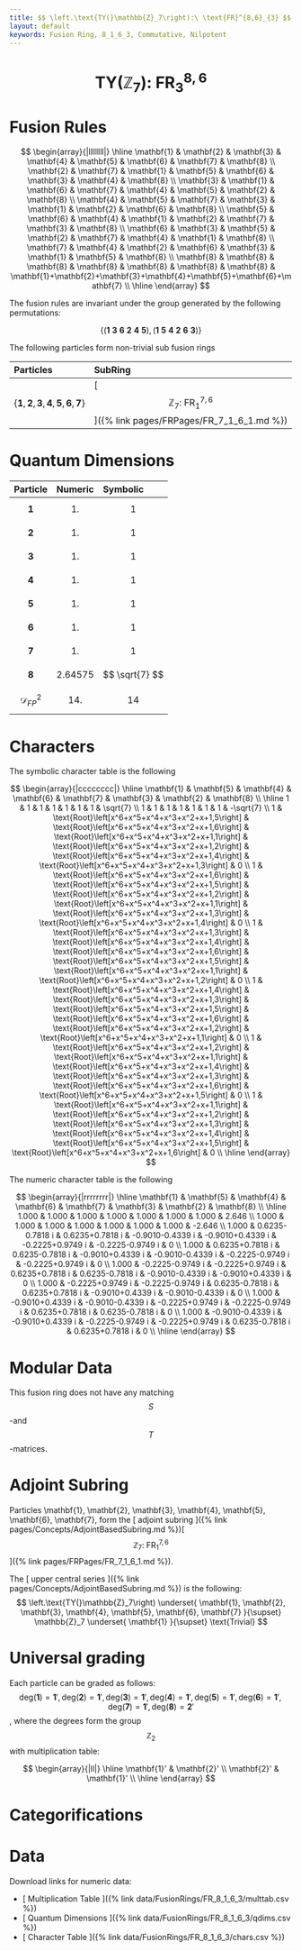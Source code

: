 ```yaml
---
title: $$ \left.\text{TY(}\mathbb{Z}_7\right):\ \text{FR}^{8,6}_{3} $$
layout: default
keywords: Fusion Ring, 8_1_6_3, Commutative, Nilpotent
---
```

# $$ \left.\text{TY(}\mathbb{Z}_7\right):\ \text{FR}^{8,6}_{3} $$


# Fusion Rules

$$
\begin{array}{|llllllll|}
\hline
 \mathbf{1} & \mathbf{2} & \mathbf{3} & \mathbf{4} & \mathbf{5} & \mathbf{6} & \mathbf{7} & \mathbf{8} \\
 \mathbf{2} & \mathbf{7} & \mathbf{1} & \mathbf{5} & \mathbf{6} & \mathbf{3} & \mathbf{4} & \mathbf{8} \\
 \mathbf{3} & \mathbf{1} & \mathbf{6} & \mathbf{7} & \mathbf{4} & \mathbf{5} & \mathbf{2} & \mathbf{8} \\
 \mathbf{4} & \mathbf{5} & \mathbf{7} & \mathbf{3} & \mathbf{1} & \mathbf{2} & \mathbf{6} & \mathbf{8} \\
 \mathbf{5} & \mathbf{6} & \mathbf{4} & \mathbf{1} & \mathbf{2} & \mathbf{7} & \mathbf{3} & \mathbf{8} \\
 \mathbf{6} & \mathbf{3} & \mathbf{5} & \mathbf{2} & \mathbf{7} & \mathbf{4} & \mathbf{1} & \mathbf{8} \\
 \mathbf{7} & \mathbf{4} & \mathbf{2} & \mathbf{6} & \mathbf{3} & \mathbf{1} & \mathbf{5} & \mathbf{8} \\
 \mathbf{8} & \mathbf{8} & \mathbf{8} & \mathbf{8} & \mathbf{8} & \mathbf{8} & \mathbf{8} & \mathbf{1}+\mathbf{2}+\mathbf{3}+\mathbf{4}+\mathbf{5}+\mathbf{6}+\mathbf{7} \\
\hline
\end{array}
$$


The fusion rules are invariant under the group generated by the following permutations:

$$ \left\{(\mathbf{1} \ \mathbf{3} \ \mathbf{6} \ \mathbf{2} \ \mathbf{4} \ \mathbf{5}), (\mathbf{1} \ \mathbf{5} \ \mathbf{4} \ \mathbf{2} \ \mathbf{6} \ \mathbf{3})\right\} $$


The following particles form non-trivial sub fusion rings

| Particles | SubRing |
| :------ | :------ |
| $$ \{\mathbf{1},\mathbf{2},\mathbf{3},\mathbf{4},\mathbf{5},\mathbf{6},\mathbf{7}\} $$ | [ $$ \mathbb{Z}_7:\ \text{FR}^{7,6}_{1} $$ ]({% link pages/FRPages/FR_7_1_6_1.md %}) |


# Quantum Dimensions

| Particle | Numeric | Symbolic |
| :------ | :------ | :------ |
| $$ \mathbf{1} $$ | $$ 1. $$ | $$ 1 $$ |
| $$ \mathbf{2} $$ | $$ 1. $$ | $$ 1 $$ |
| $$ \mathbf{3} $$ | $$ 1. $$ | $$ 1 $$ |
| $$ \mathbf{4} $$ | $$ 1. $$ | $$ 1 $$ |
| $$ \mathbf{5} $$ | $$ 1. $$ | $$ 1 $$ |
| $$ \mathbf{6} $$ | $$ 1. $$ | $$ 1 $$ |
| $$ \mathbf{7} $$ | $$ 1. $$ | $$ 1 $$ |
| $$ \mathbf{8} $$ | $$ 2.64575 $$ | $$ \sqrt{7} $$ |
| $$ \mathcal{D}_{FP}^2 $$ | $$ 14. $$ | $$ 14 $$ |

# Characters

The symbolic character table is the following

$$
\begin{array}{|cccccccc|}
\hline
 \mathbf{1} & \mathbf{5} & \mathbf{4} & \mathbf{6} & \mathbf{7} & \mathbf{3} & \mathbf{2} & \mathbf{8} \\
\hline
 1 & 1 & 1 & 1 & 1 & 1 & 1 & \sqrt{7} \\
 1 & 1 & 1 & 1 & 1 & 1 & 1 & -\sqrt{7} \\
 1 & \text{Root}\left[x^6+x^5+x^4+x^3+x^2+x+1,5\right] & \text{Root}\left[x^6+x^5+x^4+x^3+x^2+x+1,6\right] & \text{Root}\left[x^6+x^5+x^4+x^3+x^2+x+1,1\right] & \text{Root}\left[x^6+x^5+x^4+x^3+x^2+x+1,2\right] & \text{Root}\left[x^6+x^5+x^4+x^3+x^2+x+1,4\right] & \text{Root}\left[x^6+x^5+x^4+x^3+x^2+x+1,3\right] & 0 \\
 1 & \text{Root}\left[x^6+x^5+x^4+x^3+x^2+x+1,6\right] & \text{Root}\left[x^6+x^5+x^4+x^3+x^2+x+1,5\right] & \text{Root}\left[x^6+x^5+x^4+x^3+x^2+x+1,2\right] & \text{Root}\left[x^6+x^5+x^4+x^3+x^2+x+1,1\right] & \text{Root}\left[x^6+x^5+x^4+x^3+x^2+x+1,3\right] & \text{Root}\left[x^6+x^5+x^4+x^3+x^2+x+1,4\right] & 0 \\
 1 & \text{Root}\left[x^6+x^5+x^4+x^3+x^2+x+1,3\right] & \text{Root}\left[x^6+x^5+x^4+x^3+x^2+x+1,4\right] & \text{Root}\left[x^6+x^5+x^4+x^3+x^2+x+1,6\right] & \text{Root}\left[x^6+x^5+x^4+x^3+x^2+x+1,5\right] & \text{Root}\left[x^6+x^5+x^4+x^3+x^2+x+1,1\right] & \text{Root}\left[x^6+x^5+x^4+x^3+x^2+x+1,2\right] & 0 \\
 1 & \text{Root}\left[x^6+x^5+x^4+x^3+x^2+x+1,4\right] & \text{Root}\left[x^6+x^5+x^4+x^3+x^2+x+1,3\right] & \text{Root}\left[x^6+x^5+x^4+x^3+x^2+x+1,5\right] & \text{Root}\left[x^6+x^5+x^4+x^3+x^2+x+1,6\right] & \text{Root}\left[x^6+x^5+x^4+x^3+x^2+x+1,2\right] & \text{Root}\left[x^6+x^5+x^4+x^3+x^2+x+1,1\right] & 0 \\
 1 & \text{Root}\left[x^6+x^5+x^4+x^3+x^2+x+1,2\right] & \text{Root}\left[x^6+x^5+x^4+x^3+x^2+x+1,1\right] & \text{Root}\left[x^6+x^5+x^4+x^3+x^2+x+1,4\right] & \text{Root}\left[x^6+x^5+x^4+x^3+x^2+x+1,3\right] & \text{Root}\left[x^6+x^5+x^4+x^3+x^2+x+1,6\right] & \text{Root}\left[x^6+x^5+x^4+x^3+x^2+x+1,5\right] & 0 \\
 1 & \text{Root}\left[x^6+x^5+x^4+x^3+x^2+x+1,1\right] & \text{Root}\left[x^6+x^5+x^4+x^3+x^2+x+1,2\right] & \text{Root}\left[x^6+x^5+x^4+x^3+x^2+x+1,3\right] & \text{Root}\left[x^6+x^5+x^4+x^3+x^2+x+1,4\right] & \text{Root}\left[x^6+x^5+x^4+x^3+x^2+x+1,5\right] & \text{Root}\left[x^6+x^5+x^4+x^3+x^2+x+1,6\right] & 0 \\
\hline
\end{array}
$$

The numeric character table is the following

$$
\begin{array}{|rrrrrrrr|}
\hline
 \mathbf{1} & \mathbf{5} & \mathbf{4} & \mathbf{6} & \mathbf{7} & \mathbf{3} & \mathbf{2} & \mathbf{8} \\
\hline
 1.000 & 1.000 & 1.000 & 1.000 & 1.000 & 1.000 & 1.000 & 2.646 \\
 1.000 & 1.000 & 1.000 & 1.000 & 1.000 & 1.000 & 1.000 & -2.646 \\
 1.000 & 0.6235-0.7818 i & 0.6235+0.7818 i & -0.9010-0.4339 i & -0.9010+0.4339 i & -0.2225+0.9749 i & -0.2225-0.9749 i & 0 \\
 1.000 & 0.6235+0.7818 i & 0.6235-0.7818 i & -0.9010+0.4339 i & -0.9010-0.4339 i & -0.2225-0.9749 i & -0.2225+0.9749 i & 0 \\
 1.000 & -0.2225-0.9749 i & -0.2225+0.9749 i & 0.6235+0.7818 i & 0.6235-0.7818 i & -0.9010-0.4339 i & -0.9010+0.4339 i & 0 \\
 1.000 & -0.2225+0.9749 i & -0.2225-0.9749 i & 0.6235-0.7818 i & 0.6235+0.7818 i & -0.9010+0.4339 i & -0.9010-0.4339 i & 0 \\
 1.000 & -0.9010+0.4339 i & -0.9010-0.4339 i & -0.2225+0.9749 i & -0.2225-0.9749 i & 0.6235+0.7818 i & 0.6235-0.7818 i & 0 \\
 1.000 & -0.9010-0.4339 i & -0.9010+0.4339 i & -0.2225-0.9749 i & -0.2225+0.9749 i & 0.6235-0.7818 i & 0.6235+0.7818 i & 0 \\
\hline
\end{array}
$$

# Modular Data

This fusion ring does not have any matching $$ S $$-and $$ T $$-matrices.

# Adjoint Subring

Particles \mathbf{1}, \mathbf{2}, \mathbf{3}, \mathbf{4}, \mathbf{5}, \mathbf{6}, \mathbf{7}, form the [ adjoint subring ]({% link pages/Concepts/AdjointBasedSubring.md %})[ $$ \mathbb{Z}_7:\ \text{FR}^{7,6}_{1} $$ ]({% link pages/FRPages/FR_7_1_6_1.md %}).

The [ upper central series ]({% link pages/Concepts/AdjointBasedSubring.md %}) is the following:
$$ \left.\text{TY(}\mathbb{Z}_7\right) \underset{ \mathbf{1}, \mathbf{2}, \mathbf{3}, \mathbf{4}, \mathbf{5}, \mathbf{6}, \mathbf{7} }{\supset}  \mathbb{Z}_7 \underset{ \mathbf{1} }{\supset}  \text{Trivial} $$

# Universal grading

Each particle can be graded as follows: $$ \text{deg}(\mathbf{1}) = \mathbf{1}', \text{deg}(\mathbf{2}) = \mathbf{1}', \text{deg}(\mathbf{3}) = \mathbf{1}', \text{deg}(\mathbf{4}) = \mathbf{1}', \text{deg}(\mathbf{5}) = \mathbf{1}', \text{deg}(\mathbf{6}) = \mathbf{1}', \text{deg}(\mathbf{7}) = \mathbf{1}', \text{deg}(\mathbf{8}) = \mathbf{2}' $$, where the degrees form the group $$ \mathbb{Z}_2 $$ with multiplication table:

$$
\begin{array}{|ll|}
\hline
 \mathbf{1}' & \mathbf{2}' \\
 \mathbf{2}' & \mathbf{1}' \\
\hline
\end{array}
$$

# Categorifications



# Data

Download links for numeric data:

* [ Multiplication Table ]({% link data/FusionRings/FR_8_1_6_3/multtab.csv %})
* [ Quantum Dimensions ]({% link data/FusionRings/FR_8_1_6_3/qdims.csv %})
* [ Character Table ]({% link data/FusionRings/FR_8_1_6_3/chars.csv %})